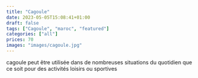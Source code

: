 ```yaml
---
title: "Cagoule"
date: 2023-05-05T15:08:41+01:00
draft: false
tags: ["Cagoule", "maroc", "featured"]
categories: ["all"]
prices: 70
images: "images/cagoule.jpg"
---
```


cagoule peut être utilisée dans de nombreuses situations du quotidien que ce soit pour des activités loisirs ou sportives

